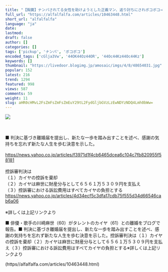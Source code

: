 ```yaml
---
title: "【胸糞】ナンパされてる女性を助けようとした正義マン、返り討ちにされボコボコ→視力を失う【pickup】 "
full_url: "https://alfalfalfa.com/articles/10463448.html"
short_url: "alfalfalfa"
language: "ja"
date: 
lastmod: 
draft: false
author: []
categories: []
tags: ['pickup', 'ナンパ', 'ボコボコ']
encoded_tags: ['cGlja3Vw', '44OK44Oz44OR', '44Oc44Kz44Oc44Kz']
keywords: []
thumbnail: "https://livedoor.blogimg.jp/amosaic/imgs/4/8/48654031.jpg"
popular: 152
latest: 216
trend: 1294
featured: 998
views: 587
comments: 59
weight: 11
slug: aHR0cHMvL2FsZmFsZmFsZmEuY29tL2FydGljbGVzLzEwNDYzNDQ4Lmh0bWw=
---
```


![](https://livedoor.blogimg.jp/amosaic/imgs/4/8/48654031.jpg)

<div><br> <br> ■ 判決に基づき離婚届を提出し、新たな一歩を踏み出すことを述べ、感謝の気持ちを忘れず新たな人生を歩む決意を示した。<br> <br> <a href='https//news.yahoo.co.jp/articles/f3971d1f4cb6465dcea6c104c7fb820955f58181' target='_blank' rel='nofollow'>https//news.yahoo.co.jp/articles/f3971d1f4cb6465dcea6c104c7fb820955f58181</a><br> <br> 控訴審判決は<br> （１）カイヤの控訴を棄却<br> （２）カイヤは麻世に財産分与として６５６１万５３０９円を支払え<br> （３）控訴審における訴訟費用はすべてカイヤの負担とする<br> <a href='https//news.yahoo.co.jp/articles/4d34ecf5c3dfa17cdb75f555d34d66546cab6a06' target='_blank' rel='nofollow'>https//news.yahoo.co.jp/articles/4d34ecf5c3dfa17cdb75f555d34d66546cab6a06</a><br> <br> ※詳しくは上記リンクより<br> <p>■ 俳優・歌手の川崎麻世（60）がタレントのカイヤ（61）との離婚をブログで報告。■ 判決に基づき離婚届を提出し、新たな一歩を踏み出すことを述べ、感謝の気持ちを忘れず新たな人生を歩む決意を示した。控訴審判決は（１）カイヤの控訴を棄却（２）カイヤは麻世に財産分与として６５６１万５３０９円を支払え（３）控訴審における訴訟費用はすべてカイヤの負担とする※詳しくは上記リンクより</p></div>

(https//alfalfalfa.com/articles/10463448.html)
